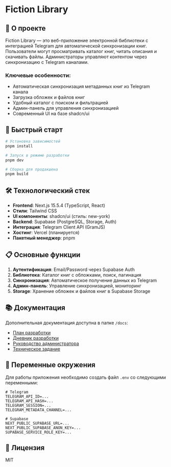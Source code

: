# Fiction Library

## 📖 О проекте

Fiction Library — это веб-приложение электронной библиотеки с интеграцией Telegram для автоматической синхронизации книг. Пользователи могут просматривать каталог книг, читать описания и скачивать файлы. Администраторы управляют контентом через синхронизацию с Telegram каналами.

### Ключевые особенности:
- Автоматическая синхронизация метаданных книг из Telegram канала
- Загрузка обложек и файлов книг
- Удобный каталог с поиском и фильтрацией
- Админ-панель для управления синхронизацией
- Современный UI на базе shadcn/ui

## 🚀 Быстрый старт

```bash
# Установка зависимостей
pnpm install

# Запуск в режиме разработки
pnpm dev

# Сборка для продакшена
pnpm build
```

## 🛠️ Технологический стек

- **Frontend**: Next.js 15.5.4 (TypeScript, React)
- **Стили**: Tailwind CSS
- **UI компоненты**: shadcn/ui (стиль: new-york)
- **Backend**: Supabase (PostgreSQL, Storage, Auth)
- **Интеграция**: Telegram Client API (GramJS)
- **Хостинг**: Vercel (планируется)
- **Пакетный менеджер**: pnpm

## 📋 Основные функции

1. **Аутентификация**: Email/Password через Supabase Auth
2. **Библиотека**: Каталог книг с обложками, поиск, пагинация
3. **Синхронизация**: Автоматическое получение данных из Telegram
4. **Админ-панель**: Управление синхронизацией, мониторинг
5. **Storage**: Хранение обложек и файлов книг в Supabase Storage

## 📚 Документация

Дополнительная документация доступна в папке `/docs`:

- [План разработки](./docs/DEVELOPMENT_PLAN.md)
- [Дневник разработки](./docs/DEVELOPMENT_JOURNAL.md)
- [Руководство администратора](./docs/ADMIN_GUIDE.md)
- [Техническое задание](./docs/PRD.md)

## 🔧 Переменные окружения

Для работы приложения необходимо создать файл `.env` со следующими переменными:

```env
# Telegram
TELEGRAM_API_ID=...
TELEGRAM_API_HASH=...
TELEGRAM_SESSION=...
TELEGRAM_METADATA_CHANNEL=...

# Supabase
NEXT_PUBLIC_SUPABASE_URL=...
NEXT_PUBLIC_SUPABASE_ANON_KEY=...
SUPABASE_SERVICE_ROLE_KEY=...
```

## 📝 Лицензия

MIT

